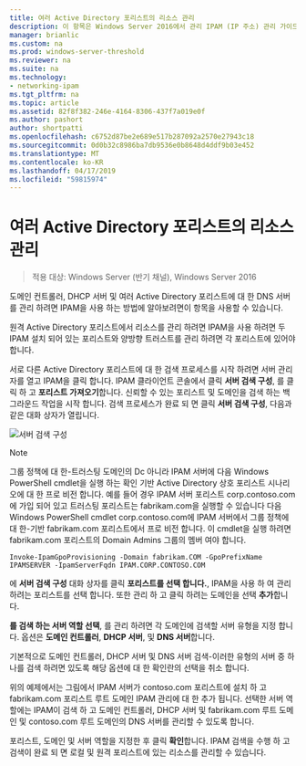 ```yaml
---
title: 여러 Active Directory 포리스트의 리소스 관리
description: 이 항목은 Windows Server 2016에서 관리 IPAM (IP 주소) 관리 가이드의 일부입니다.
manager: brianlic
ms.custom: na
ms.prod: windows-server-threshold
ms.reviewer: na
ms.suite: na
ms.technology:
- networking-ipam
ms.tgt_pltfrm: na
ms.topic: article
ms.assetid: 82f8f382-246e-4164-8306-437f7a019e0f
ms.author: pashort
author: shortpatti
ms.openlocfilehash: c6752d87be2e689e517b287092a2570e27943c18
ms.sourcegitcommit: 0d0b32c8986ba7db9536e0b8648d4ddf9b03e452
ms.translationtype: MT
ms.contentlocale: ko-KR
ms.lasthandoff: 04/17/2019
ms.locfileid: "59815974"
---
```

# <a name="manage-resources-in-multiple-active-directory-forests"></a>여러 Active Directory 포리스트의 리소스 관리

>적용 대상: Windows Server (반기 채널), Windows Server 2016

도메인 컨트롤러, DHCP 서버 및 여러 Active Directory 포리스트에 대 한 DNS 서버를 관리 하려면 IPAM을 사용 하는 방법에 알아보려면이 항목을 사용할 수 있습니다.  
  
원격 Active Directory 포리스트에서 리소스를 관리 하려면 IPAM을 사용 하려면 두 IPAM 설치 되어 있는 포리스트와 양방향 트러스트를 관리 하려면 각 포리스트에 있어야 합니다.  
  
서로 다른 Active Directory 포리스트에 대 한 검색 프로세스를 시작 하려면 서버 관리자를 열고 IPAM을 클릭 합니다. IPAM 클라이언트 콘솔에서 클릭 **서버 검색 구성**, 를 클릭 하 고 **포리스트 가져오기**합니다. 신뢰할 수 있는 포리스트 및 도메인을 검색 하는 백그라운드 작업을 시작 합니다. 검색 프로세스가 완료 되 면 클릭 **서버 검색 구성**, 다음과 같은 대화 상자가 열립니다.  
  
![서버 검색 구성](../../media/Manage-Resources-in-Multiple-Active-Directory-Forests/ipam_serverdiscovery.jpg)  

>[!NOTE]
>그룹 정책에 대 한\-트러스팅 도메인의 Dc 아니라 IPAM 서버에 다음 Windows PowerShell cmdlet을 실행 하는 확인 기반 Active Directory 상호 포리스트 시나리오에 대 한 프로 비전 합니다. 예를 들어 경우 IPAM 서버 포리스트 corp.contoso.com에 가입 되어 있고 트러스팅 포리스트는 fabrikam.com을 실행할 수 있습니다 다음 Windows PowerShell cmdlet corp.contoso.com에 IPAM 서버에서 그룹 정책에 대 한\-기반 fabrikam.com 포리스트에서 프로 비전 합니다. 이 cmdlet을 실행 하려면 fabrikam.com 포리스트의 Domain Admins 그룹의 멤버 여야 합니다.

    
    Invoke-IpamGpoProvisioning -Domain fabrikam.COM -GpoPrefixName IPAMSERVER -IpamServerFqdn IPAM.CORP.CONTOSO.COM
    

에 **서버 검색 구성** 대화 상자를 클릭 **포리스트를 선택 합니다.**, IPAM을 사용 하 여 관리 하려는 포리스트를 선택 합니다. 또한 관리 하 고 클릭 하려는 도메인을 선택 **추가**합니다.

**를 검색 하는 서버 역할 선택**, 를 관리 하려면 각 도메인에 검색할 서버 유형을 지정 합니다. 옵션은 **도메인 컨트롤러**, **DHCP 서버**, 및 **DNS 서버**합니다.

기본적으로 도메인 컨트롤러, DHCP 서버 및 DNS 서버 검색-이러한 유형의 서버 중 하나를 검색 하려면 있도록 해당 옵션에 대 한 확인란의 선택을 취소 합니다.

위의 예제에서는 그림에서 IPAM 서버가 contoso.com 포리스트에 설치 하 고 fabrikam.com 포리스트 루트 도메인 IPAM 관리에 대 한 추가 됩니다. 선택한 서버 역할에는 IPAM이 검색 하 고 도메인 컨트롤러, DHCP 서버 및 fabrikam.com 루트 도메인 및 contoso.com 루트 도메인의 DNS 서버를 관리할 수 있도록 합니다.

포리스트, 도메인 및 서버 역할을 지정한 후 클릭 **확인**합니다. IPAM 검색을 수행 하 고 검색이 완료 되 면 로컬 및 원격 포리스트에 있는 리소스를 관리할 수 있습니다.
